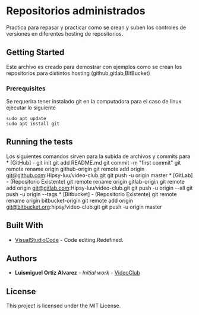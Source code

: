 # Repositorios administrados

Practica para repasar y practicar como se crean y suben los controles de versiones en diferentes hosting de
repositorios.

## Getting Started

Este archivo es creado para demostrar con ejemplos como se crean los repositorios para distintos hosting (github,gitlab,BitBucket)

### Prerequisites

Se requerira tener instalado git en la computadora para el caso de linux ejecutar lo siguiente

    sudo apt update
    sudo apt install git


## Running the tests

Los siguientes comandos sirven para la subida de archivos y commits para
    * [GitHub] - 
        git init
        git add README.md
        git commit -m "first commit"
        git remote rename origin github-origin
        git remote add origin git@github.com:Hipsy-luu/video-club.git
        git push -u origin master
    * [GitLab] - (Repositorio Existente)
        git remote rename origin gitlab-origin
        git remote add origin git@gitlab.com:Hipsy-luu/video-club.git
        git push -u origin --all
        git push -u origin --tags
    * [Bitbucket] - (Repositorio Existente)
        git remote rename origin bitbucket-origin
        git remote add origin git@bitbucket.org:hipsy/video-club.git
        git push -u origin master



## Built With

* [VisualStudioCode](https://code.visualstudio.com/) - Code editing.Redefined.

## Authors

* **Luismiguel Ortiz Alvarez** - *Initial work* - [VideoClub](https://github.com/Hipsy-luu/video-club)

## License

This project is licensed under the MIT License.
